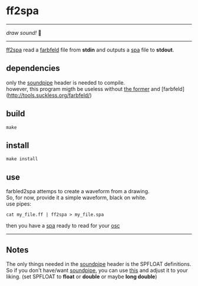 ff2spa
============

----------------------

*draw sound!* :tada:

----------------------

[ff2spa](https://github.com/fennecdjay/ff2spa) read a [farbfeld](http://tools.suckless.org/farbfeld/) file from **stdin** and outputs a [spa](https://github.com/PaulBatchelor/Soundpipe/tree/master/lib/spa) file to **stdout**.

dependencies
------------

only the [soundpipe](https://github.com/PaulBatchelor/Soundpipe) header is needed to compile.  
however, this program migth be useless without [the former](http://github.com/PaulBatchelor/Soundpipe) and [farbfeld] (http://tools.suckless.org/farbfeld/)

build
-----

```
make
```

install
-------

```
make install
```

use
---

farbled2spa attemps to create a waveform from a drawing.  
So, for now, provide it a simple waveform, black on white.  
use pipes:

```
cat my_file.ff | ff2spa > my_file.spa
```
then you have a [spa](https://github.com/PaulBatchelor/Soundpipe/tree/master/lib/spa) ready to read for your [osc](http://paulbatchelor.github.io/res/soundpipe/docs/osc.html)


----------------------

Notes
-----

The only things needed in the [soundpipe](https://github.com/PaulBatchelor/Soundpipe) header
is the SPFLOAT definitions.  
So if you don't have/want [soundpipe](https://github.com/PaulBatchelor/Soundpipe),
you can use [this](https://gist.github.com/fennecdjay/4cf0cb9aac35470171d03f5ccf10b583)
and adjust it to your liking. (set SPFLOAT to **float** or **double** or maybe **long double**)
